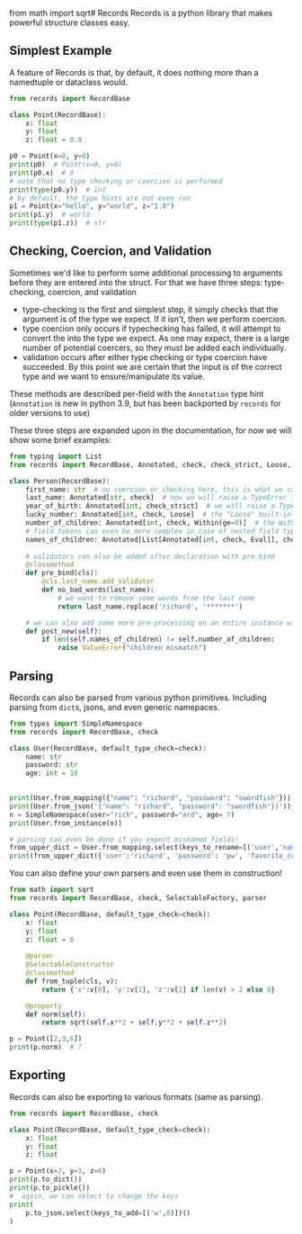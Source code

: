 from math import sqrt# Records
Records is a python library that makes powerful structure classes easy.

## Simplest Example
A feature of Records is that, by default, it does nothing more than a namedtuple or dataclass would.
```python
from records import RecordBase

class Point(RecordBase):
    x: float
    y: float
    z: float = 0.0

p0 = Point(x=0, y=0)
print(p0)  # Point(x=0, y=0)
print(p0.x)  # 0
# note that no type checking or coercion is performed
print(type(p0.y))  # int
# by default, the type hints are not even run
p1 = Point(x="hello", y="world", z="1.0")
print(p1.y)  # world
print(type(p1.z))  # str
```

## Checking, Coercion, and Validation
Sometimes we'd like to perform some additional processing to arguments before they are entered into the struct. For that we have three steps: type-checking, coercion, and validation
* type-checking is the first and simplest step, it simply checks that the argument is of the type we expect. If it isn't, then we perform coercion.
* type coercion only occurs if typechecking has failed, it will attempt to convert the into the type we expect. As one may expect, there is a large number of potential coercers, so they must be added each individually.
* validation occurs after either type checking or type coercion have succeeded. By this point we are certain that the input is of the correct type and we want to ensure/manipulate its value.

These methods are described per-field with the `Annotation` type hint (`Annotation` is new in python 3.9, but has been backported by `records` for older versions to use)

These three steps are expanded upon in the documentation, for now we will show some brief examples:
```python
from typing import List
from records import RecordBase, Annotated, check, check_strict, Loose, Within, Eval

class Person(RecordBase):
    first_name: str  # no coercion or checking here, this is what we call a "hollow" field
    last_name: Annotated[str, check]  # now we will raise a TypeError if anyone tries to enter a non-string last_name  
    year_of_birth: Annotated[int, check_strict]  # we will raise a TypeError if year_of_birth isn't exactly an int (so passing True will throw an error)
    lucky_number: Annotated[int, check, Loose]  # the "Loose" built-in coerser will simply call the destination type with the input as an argument, so that using `lucky_number="7"` would be equivalent to `lucky_number=int("7")`
    number_of_children: Annotated[int, check, Within(ge=0)]  # the Within built-in validator ensures the value is within stated bounds (in this case, at least zero)
    # field tokens can even be more complex in case of nested field types
    names_of_children: Annotated[List[Annotated[int, check, Eval]], check]  # the list will be checked to be a list, and each item individually will be checked or coerced to be an int using the built-in Eval coercer.
    
    # validators can also be added after declaration with pre_bind
    @classmethod
    def pre_bind(cls):
        @cls.last_name.add_validator
        def no_bad_words(last_name):
            # we want to remove some words from the last name
            return last_name.replace('richard', '*******')

    # we can also add some more pre-processing on an entire instance with "post_new"
    def post_new(self):
        if len(self.names_of_children) != self.number_of_children:
            raise ValueError("children mismatch")
```
## Parsing
Records can also be parsed from various python primitives. Including parsing from `dict`s, jsons, and even generic namepaces.
```python
from types import SimpleNamespace
from records import RecordBase, check

class User(RecordBase, default_type_check=check):
    name: str
    password: str
    age: int = 18
    

print(User.from_mapping({"name": "richard", "password": "swordfish"}))
print(User.from_json('{"name": "richard", "password": "swordfish"})'))
n = SimpleNamespace(user="rich", password="ard", age= 7)
print(User.from_instance(n))

# parsing can even be done if you expect misnamed fields!
from_upper_dict = User.from_mapping.select(keys_to_rename=[('user','name')], keys_to_remove=['favorite_color'])
print(from_upper_dict({'user':'richard', 'password': 'pw', 'favorite_color': 'red'}))
```

You can also define your own parsers and even use them in construction!
```python
from math import sqrt
from records import RecordBase, check, SelectableFactory, parser

class Point(RecordBase, default_type_check=check):
    x: float
    y: float
    z: float = 0
    
    @parser
    @SelectableConstructor
    @classmethod
    def from_tuple(cls, v):
        return {'x':v[0], 'y':v[1], 'z':v[2] if len(v) > 2 else 0}

    @property
    def norm(self):
        return sqrt(self.x**2 + self.y**2 + self.z**2)

p = Point([2,3,6])
print(p.norm)  # 7
```
## Exporting
Records can also be exporting to various formats (same as parsing).
```python
from records import RecordBase, check

class Point(RecordBase, default_type_check=check):
    x: float
    y: float
    z: float

p = Point(x=2, y=3, z=6)
print(p.to_dict())
print(p.to_pickle())
#  again, we can select to change the keys
print(
    p.to_json.select(keys_to_add=[('w',0)])()
)
```